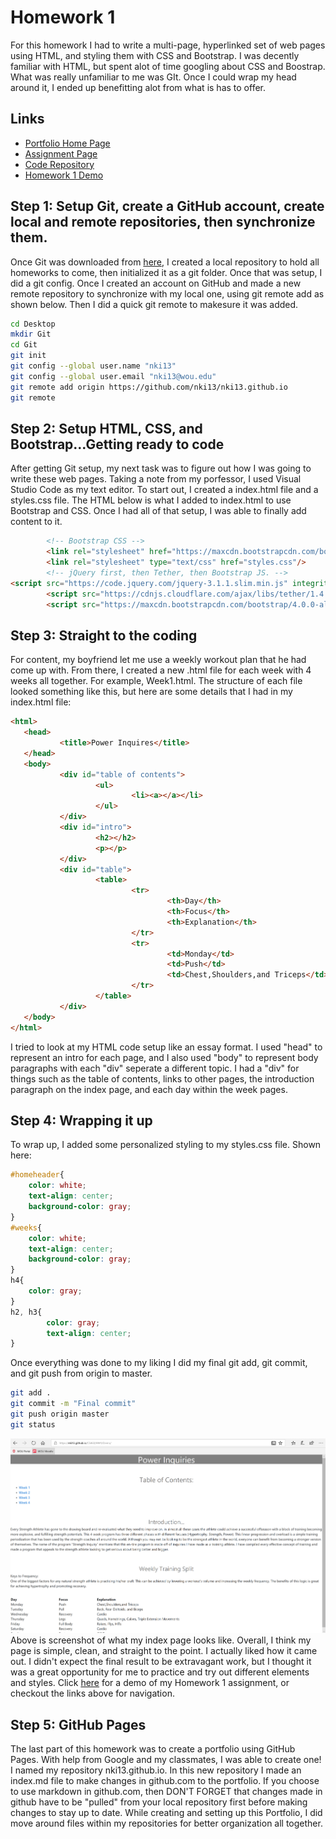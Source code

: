 # Homework 1

For this homework I had to write a multi-page, hyperlinked set of web pages using HTML, and styling them with CSS and Bootstrap. I was decently familiar with HTML, but spent alot of time googling about CSS and Boostrap. What was really unfamiliar to me was GIt. Once I could wrap my head around it, I ended up benefitting alot from what is has to offer.

## Links

* [Portfolio Home Page](https://nki13.github.io)
* [Assignment Page](http://www.wou.edu/~morses/classes/cs46x/assignments/HW1.html)
* [Code Repository](https://github.com/nki13/nki13.github.io/tree/master/CS460/HW1)
* [Homework 1 Demo](https://nki13.github.io/CS460/HW1/Demo/)



## Step 1: Setup Git, create a GitHub account, create local and remote repositories, then synchronize them.

Once Git was downloaded from [here](https://git-scm.com/downloads), I created a local repository to hold all homeworks to come, then initialized it as a git folder. Once that was setup, I did a git config. Once I created an account on GitHub and made a new remote repository to synchronize with my local one, using git remote add as shown below. Then I did a quick git remote to makesure it was added.

```bash
cd Desktop
mkdir Git
cd Git
git init
git config --global user.name "nki13"
git config --global user.email "nki13@wou.edu"
git remote add origin https://github.com/nki13/nki13.github.io
git remote
```
## Step 2: Setup HTML, CSS, and Bootstrap...Getting ready to code

After getting Git setup, my next task was to figure out how I was going to write these web pages. Taking a note from my porfessor, I used Visual Studio Code as my text editor. To start out, I created a index.html file and a styles.css file. The HTML below is what I added to index.html to use Bootstrap and CSS. Once I had all of that setup, I was able to finally add content to it.

```HTML
        <!-- Bootstrap CSS -->
        <link rel="stylesheet" href="https://maxcdn.bootstrapcdn.com/bootstrap/4.0.0-alpha.6/css/bootstrap.min.css" integrity="sha384-rwoIResjU2yc3z8GV/NPeZWAv56rSmLldC3R/AZzGRnGxQQKnKkoFVhFQhNUwEyJ" crossorigin="anonymous">
        <link rel="stylesheet" type="text/css" href="styles.css"/>
        <!-- jQuery first, then Tether, then Bootstrap JS. -->
<script src="https://code.jquery.com/jquery-3.1.1.slim.min.js" integrity="sha384-A7FZj7v+d/sdmMqp/nOQwliLvUsJfDHW+k9Omg/a/EheAdgtzNs3hpfag6Ed950n" crossorigin="anonymous"></script>
        <script src="https://cdnjs.cloudflare.com/ajax/libs/tether/1.4.0/js/tether.min.js" integrity="sha384-DztdAPBWPRXSA/3eYEEUWrWCy7G5KFbe8fFjk5JAIxUYHKkDx6Qin1DkWx51bBrb" crossorigin="anonymous"></script>
        <script src="https://maxcdn.bootstrapcdn.com/bootstrap/4.0.0-alpha.6/js/bootstrap.min.js" integrity="sha384-vBWWzlZJ8ea9aCX4pEW3rVHjgjt7zpkNpZk+02D9phzyeVkE+jo0ieGizqPLForn" crossorigin="anonymous"></script>

```

## Step 3: Straight to the coding

For content, my boyfriend let me use a weekly workout plan that he had come up with. From there, I created a new .html file for each week with 4 weeks all together. For example, Week1.html. The structure of each file looked something like this, but here are some details that I had in my index.html file:

```HTML
<html>
   <head>
           <title>Power Inquires</title>
   </head> 
   <body>
           <div id="table of contents">
                   <ul>
                           <li><a></a></li>
                   </ul>
           </div>
           <div id="intro">
                   <h2></h2>
                   <p></p>
           </div>
           <div id="table">
                   <table> 
                           <tr>
                                   <th>Day</th>
                                   <th>Focus</th>
                                   <th>Explanation</th>
                           </tr>
                           <tr>
                                   <td>Monday</td>
                                   <td>Push</td>
                                   <td>Chest,Shoulders,and Triceps</td>
                           </tr>
                   </table>        
           </div>
   </body>
</html>
```
I tried to look at my HTML code setup like an essay format. I used "head" to represent an intro for each page, and I also used "body" to represent body paragraphs with each "div" seperate a different topic. I had a "div" for things such as the table of contents, links to other pages, the introduction paragraph on the index page, and each day within the week pages.

## Step 4: Wrapping it up

To wrap up, I added some personalized styling to my styles.css file. Shown here:

```css
#homeheader{
    color: white;
    text-align: center;    
    background-color: gray;    
}         
#weeks{   
    color: white;   
    text-align: center;    
    background-color: gray;    
}
h4{   
    color: gray;    
}
h2, h3{    
        color: gray;    
        text-align: center;   
}
```
Once everything was done to my liking I did my final git add, git commit, and git push from origin to master.

```bash
git add .
git commit -m "Final commit"
git push origin master
git status
```

![Index Picture](Power.PNG)
Above is screenshot of what my index page looks like. Overall, I think my page is simple, clean, and straight to the point. I actually liked how it came out. I didn't expect the final result to be extravagant work, but I thought it was a great opportunity for me to practice and try out different elements and styles. Click [here](https://nki13.github.io/CS460/HW1/Demo/) for a demo of my Homework 1 assignment, or checkout the links above for navigation.

## Step 5: GitHub Pages

The last part of this homework was to create a portfolio using GitHub Pages. With help from Google and my classmates, I was able to create one! I named my repository nki13.github.io. In this new repository I made an index.md file to make changes in github.com to the portfolio. If you choose to use markdown in github.com, then DON'T FORGET that changes made in github have to be "pulled" from your local repository first before making changes to stay up to date. While creating and setting up this Portfolio, I did move around files within my repositories for better organization all together.

